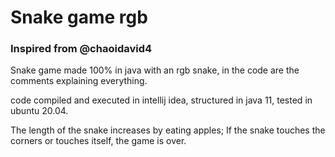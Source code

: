 
<h1>Snake game rgb</h1>
<h3>Inspired from @chaoidavid4 </h3>
<p>Snake game made 100% in java with an rgb snake, in the code are the comments explaining everything.</p>
<p>code compiled and executed in intellij idea, structured in java 11, tested in ubuntu 20.04.</p>
<p>The length of the snake increases by eating apples; If the snake touches the corners or touches itself, the game is over.</p>
